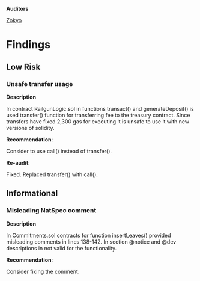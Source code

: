 **Auditors**

[Zokyo](https://x.com/zokyo_io)

# Findings

## Low Risk

### Unsafe transfer usage

**Description**

In contract RailgunLogic.sol in functions transact() and generateDeposit() is used transfer()
function for transferring fee to the treasury contract. Since transfers have fixed 2,300 gas for
executing it is unsafe to use it with new versions of solidity.

**Recommendation**:

Consider to use call() instead of transfer().

**Re-audit**:

Fixed. Replaced transfer() with call().

## Informational

### Misleading NatSpec comment

**Description**

In Commitments.sol contracts for function insertLeaves() provided misleading comments in
lines 138-142. In section @notice and @dev descriptions in not valid for the functionality.

**Recommendation**:

Consider fixing the comment.
